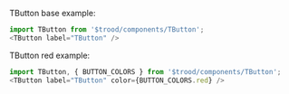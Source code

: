 TButton base example:
                                   
```js
import TButton from '$trood/components/TButton';
<TButton label="TButton" />
```

TButton red example:
                                      
```js
import TButton, { BUTTON_COLORS } from '$trood/components/TButton';
<TButton label="TButton" color={BUTTON_COLORS.red} />
```